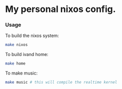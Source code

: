 # My personal nixos config.

### Usage

To build the nixos system:

```bash
make nixos
```

To build ivand home:

```bash
make home
```

To make music:
```bash
make music # this will compile the realtime kernel
```

